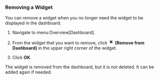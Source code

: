 ### Removing a Widget

You can remove a widget when you no longer need the widget to be
displayed in the dashboard.

1.  Navigate to menu:Overview\[Dashboard\].

2.  From the widget that you want to remove, click
    ![2260](/images/2260.png) **(Remove from Dashboard)** in the upper
    right corner of the widget.

3.  Click **OK**.

The widget is removed from the dashboard, but it is not deleted. It can
be added again if needed.

